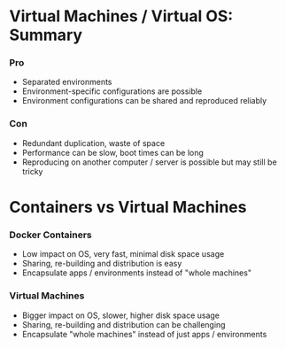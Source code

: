 # Virtual Machines / Virtual OS: Summary

### Pro

- Separated environments
- Environment-specific configurations are possible
- Environment configurations can be shared and reproduced reliably

### Con

- Redundant duplication, waste of space
- Performance can be slow, boot times can be long
- Reproducing on another computer / server is possible but may still be tricky

# Containers vs Virtual Machines

### Docker Containers

- Low impact on OS, very fast, minimal disk space usage
- Sharing, re-building and distribution is easy
- Encapsulate apps / environments instead of "whole machines"

### Virtual Machines

- Bigger impact on OS, slower, higher disk space usage
- Sharing, re-building and distribution can be challenging
- Encapsulate "whole machines" instead of just apps / environments
